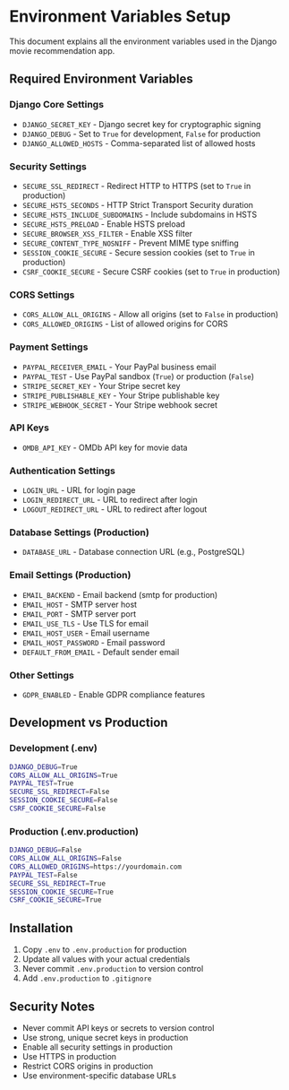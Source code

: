 # Environment Variables Setup

This document explains all the environment variables used in the Django movie recommendation app.

## Required Environment Variables

### Django Core Settings
- `DJANGO_SECRET_KEY` - Django secret key for cryptographic signing
- `DJANGO_DEBUG` - Set to `True` for development, `False` for production
- `DJANGO_ALLOWED_HOSTS` - Comma-separated list of allowed hosts

### Security Settings
- `SECURE_SSL_REDIRECT` - Redirect HTTP to HTTPS (set to `True` in production)
- `SECURE_HSTS_SECONDS` - HTTP Strict Transport Security duration
- `SECURE_HSTS_INCLUDE_SUBDOMAINS` - Include subdomains in HSTS
- `SECURE_HSTS_PRELOAD` - Enable HSTS preload
- `SECURE_BROWSER_XSS_FILTER` - Enable XSS filter
- `SECURE_CONTENT_TYPE_NOSNIFF` - Prevent MIME type sniffing
- `SESSION_COOKIE_SECURE` - Secure session cookies (set to `True` in production)
- `CSRF_COOKIE_SECURE` - Secure CSRF cookies (set to `True` in production)

### CORS Settings
- `CORS_ALLOW_ALL_ORIGINS` - Allow all origins (set to `False` in production)
- `CORS_ALLOWED_ORIGINS` - List of allowed origins for CORS

### Payment Settings
- `PAYPAL_RECEIVER_EMAIL` - Your PayPal business email
- `PAYPAL_TEST` - Use PayPal sandbox (`True`) or production (`False`)
- `STRIPE_SECRET_KEY` - Your Stripe secret key
- `STRIPE_PUBLISHABLE_KEY` - Your Stripe publishable key
- `STRIPE_WEBHOOK_SECRET` - Your Stripe webhook secret

### API Keys
- `OMDB_API_KEY` - OMDb API key for movie data

### Authentication Settings
- `LOGIN_URL` - URL for login page
- `LOGIN_REDIRECT_URL` - URL to redirect after login
- `LOGOUT_REDIRECT_URL` - URL to redirect after logout

### Database Settings (Production)
- `DATABASE_URL` - Database connection URL (e.g., PostgreSQL)

### Email Settings (Production)
- `EMAIL_BACKEND` - Email backend (smtp for production)
- `EMAIL_HOST` - SMTP server host
- `EMAIL_PORT` - SMTP server port
- `EMAIL_USE_TLS` - Use TLS for email
- `EMAIL_HOST_USER` - Email username
- `EMAIL_HOST_PASSWORD` - Email password
- `DEFAULT_FROM_EMAIL` - Default sender email

### Other Settings
- `GDPR_ENABLED` - Enable GDPR compliance features

## Development vs Production

### Development (.env)
```bash
DJANGO_DEBUG=True
CORS_ALLOW_ALL_ORIGINS=True
PAYPAL_TEST=True
SECURE_SSL_REDIRECT=False
SESSION_COOKIE_SECURE=False
CSRF_COOKIE_SECURE=False
```

### Production (.env.production)
```bash
DJANGO_DEBUG=False
CORS_ALLOW_ALL_ORIGINS=False
CORS_ALLOWED_ORIGINS=https://yourdomain.com
PAYPAL_TEST=False
SECURE_SSL_REDIRECT=True
SESSION_COOKIE_SECURE=True
CSRF_COOKIE_SECURE=True
```

## Installation

1. Copy `.env` to `.env.production` for production
2. Update all values with your actual credentials
3. Never commit `.env.production` to version control
4. Add `.env.production` to `.gitignore`

## Security Notes

- Never commit API keys or secrets to version control
- Use strong, unique secret keys in production
- Enable all security settings in production
- Use HTTPS in production
- Restrict CORS origins in production
- Use environment-specific database URLs 